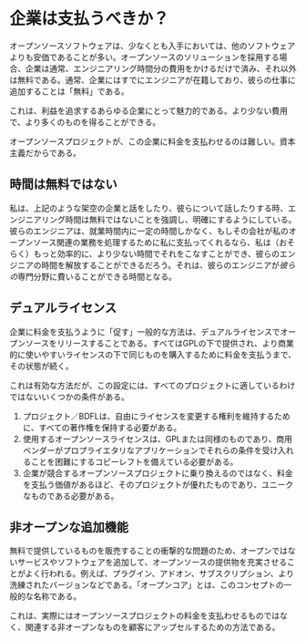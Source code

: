 # 企業は支払うべきか？

オープンソースソフトウェアは、少なくとも入手においては、他のソフトウェアよりも安価であることが多い。オープンソースのソリューションを採用する場合、企業は通常、エンジニアリング時間分の費用をかけるだけで済み、それ以外は無料である。通常、企業にはすでにエンジニアが在籍しており、彼らの仕事に追加することは「無料」である。

これは、利益を追求するあらゆる企業にとって魅力的である。より少ない費用で、より多くのものを得ることができる。

オープンソースプロジェクトが、この企業に料金を支払わせるのは難しい。資本主義だからである。

## 時間は無料ではない

私は、上記のような架空の企業と話をしたり、彼らについて話したりする時、エンジニアリング時間は無料ではないことを強調し、明確にするようにしている。彼らのエンジニアは、就業時間内に一定の時間しかなく、もしその会社が私のオープンソース関連の業務を処理するために私に支払ってくれるなら、私は（おそらく）もっと効率的に、より少ない時間でそれをこなすことができ、彼らのエンジニアの時間を解放することができるだろう。それは、彼らのエンジニアが*彼らの*専門分野に費いることができる時間となる。

## デュアルライセンス

企業に料金を支払うように「促す」一般的な方法は、デュアルライセンスでオープンソースをリリースすることである。すべてはGPLの下で提供され、より商業的に使いやすいライセンスの下で同じものを購入するために料金を支払うまで、その状態が続く。

これは有効な方法だが、この設定には、すべてのプロジェクトに適しているわけではないいくつかの条件がある。

1. プロジェクト／BDFLは、自由にライセンスを変更する権利を維持するために、すべての著作権を保持する必要がある。
2. 使用するオープンソースライセンスは、GPLまたは同様のものであり、商用ベンダーがプロプライエタリなアプリケーションでそれらの条件を受け入れることを困難にするコピーレフトを備えている必要がある。
3. 企業が競合するオープンソースプロジェクトに乗り換えるのではなく、料金を支払う価値があるほど、そのプロジェクトが優れたものであり、ユニークなものである必要がある。

## 非オープンな追加機能

無料で提供しているものを販売することの衝撃的な問題のため、オープンではないサービスやソフトウェアを追加して、オープンソースの提供物を充実させることがよく行われる。例えば、プラグイン、アドオン、サブスクリプション、より洗練されたバージョンなどである。「オープンコア」とは、このコンセプトの一般的な名称である。

これは、実際にはオープンソースプロジェクトの料金を支払わせるものではなく、関連する非オープンなものを顧客にアップセルするための方法である。
